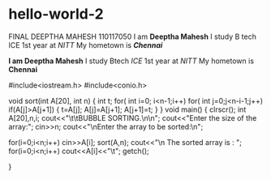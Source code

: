 # hello-world-2
FINAL
DEEPTHA MAHESH 110117050
I am **Deeptha Mahesh** 
I study B tech ICE 1st year at *NITT*
My hometown is ***Chennai***


**I am Deeptha Mahesh**
I study Btech *ICE* 1st year at *NITT*
My hometown is **Chennai**




#include<iostream.h>
#include<conio.h>

void sort(int A[20], int n)
{ int t;
  for( int i=0; i<n-1;i++)
  for( int j=0;j<n-i-1;j++)
  if(A[j]>A[j+1])
  { t=A[j];
    A[j]=A[j+1];
    A[j+1]=t;
  }
}
void main()
{ clrscr();
  int A[20],n,i;
  cout<<"\t\tBUBBLE SORTING.\n\n";
  cout<<"Enter the size of the array:";
  cin>>n;
  cout<<"\nEnter the array to be sorted:\n";

  for(i=0;i<n;i++)
  cin>>A[i];
  sort(A,n);
  cout<<"\n The sorted array is : ";
  for(i=0;i<n;i++)
  cout<<A[i]<<"\t";
  getch();

 }


